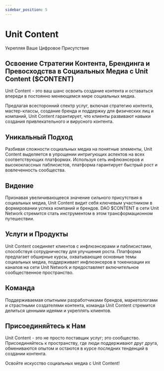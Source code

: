 ```yaml
---
sidebar_position: 5
---
```


# Unit Content

Укрепляя Ваше Цифровое Присутствие

## Освоение Стратегии Контента, Брендинга и Превосходства в Социальных Медиа с Unit Content ($CONTENT)

Unit Content - это ваш шанс освоить создание контента и оставаться впереди в постоянно меняющемся мире социальных медиа.

Предлагая всесторонний спектр услуг, включая стратегию контента, мастер-классы, создание бренда и поддержку для физических лиц и компаний, Unit Content гарантирует, что клиенты развивают навыки создания привлекательного и вирусного контента.

## Уникальный Подход

Разбивая сложности социальных медиа на понятные элементы, Unit Content выделяется в упрощении интригующих аспектов на всех соответствующих платформах.
Используя сеть инфлюэнсеров и высококлассных паблисистов, платформа гарантирует быстрый рост и вовлеченность сообщества.

## Видение

Признавая увеличивающееся значение сильного присутствия в социальных медиа, Unit Content видит себя ключевым участником в формировании успеха компаний и брендов. DAO $CONTENT в сети Unit Network стремится стать инструментом в этом трансформационном путешествии.

## Услуги и Продукты

Unit Content соединяет клиентов с инфлюэнсерами и паблисистами, способствуя сотрудничеству для улучшения роста.
Платформа предлагает обширные курсы, охватывающие основные темы социальных медиа, поддерживает инфлюэнсеров в токенизации их каналов на сети Unit Network и предоставляет включительное сообщественное пространство.

## Команда

Поддерживаемая опытными разработчиками брендов, маркетологами и страстными создателями контента, команда Unit Content стремится делиться ценными идеями и укреплять клиентов.

## Присоединяйтесь к Нам

Unit Content - это не просто поставщик услуг; это сообщество. Присоединяйтесь к пространству, где люди поддерживают друг друга, обмениваются опытом и остаются в курсе последних тенденций в создании контента.

Освойте искусство социальных медиа с Unit Content!
